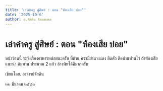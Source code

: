 ```yaml
---
title: 'เล่าคำครู สู่ศิษย์ : ตอน "ท้องเสีย บ่อย"'
date: '2025-10-6'
author: อ.จัสติน รัตนมงคล
---
```


# เล่าคำครู สู่ศิษย์ : ตอน "ท้องเสีย บ่อย"

หน้าร้อนนี้ ระวังเรื่องอาหารหน่อยนะครับ ที่บ้าน ควรมีย่านางแดง ติดตัว ติดบ้านท่านไว้ ถ้าท้องเสีย แนะนำ ต้มทาน ประมาณ 2 แก้ว ล้างพิษได้ดีมากครับ

เขียนโดย. อาจารย์จัสติน

๒๒ มีนาคม ๒๕๕๓
